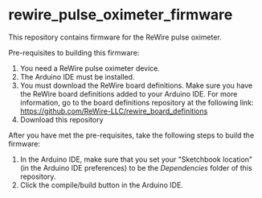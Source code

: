 # rewire_pulse_oximeter_firmware

This repository contains firmware for the ReWire pulse oximeter. 

Pre-requisites to building this firmware:

1. You need a ReWire pulse oximeter device.
2. The Arduino IDE must be installed.
3. You must download the ReWire board definitions. Make sure you have the ReWire board definitions added to your Arduino IDE. For more information, go to the board definitions repository at the following link: https://github.com/ReWire-LLC/rewire_board_definitions
4. Download this repository

After you have met the pre-requisites, take the following steps to build the firmware:

1. In the Arduino IDE, make sure that you set your "Sketchbook location" (in the Arduino IDE preferences) to be the _Dependencies_ folder of this repository.
2. Click the compile/build button in the Arduino IDE.


